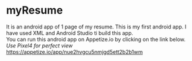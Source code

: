 # myResume

It is an android app of 1 page of my resume. This is my first android app. I have used XML and Android Studio ti build this app.</br>
You can run this android app on Appetize.io by clicking on the link below.
</br>
*Use Pixel4 for perfect view*
</br>
https://appetize.io/app/nue2hvgcu5nmjgd5ett2b2b1wm
